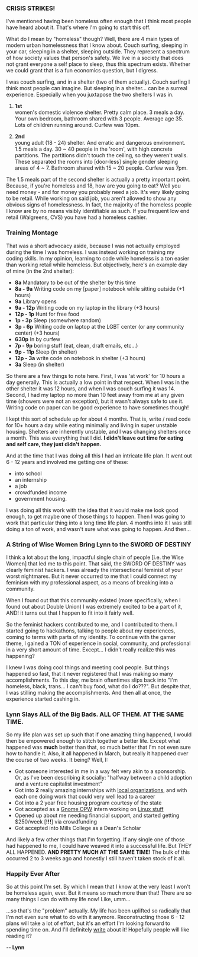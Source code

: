 ### CRISIS STRIKES!

I've mentioned having been homeless often enough that I think most people have heard about it. That's where I'm going to start this off.

What do I mean by "homeless" though? Well, there are 4 main types of modern urban homelessness that I know about. Couch surfing, sleeping in your car, sleeping in a shelter, sleeping outside. They represent a spectrum of how society values that person's safety. We live in a society that does not grant everyone a self place to sleep, thus this spectrum exists. Whether we could grant that is a fun economics question, but I digress.

I was couch surfing, and in a shelter (two of them actually). Couch surfing I think most people can imagine. But sleeping in a shelter... can be a surreal experience. Especially when you juxtapose the two shelters I was in.

1. **1st**<br> women's domestic violence shelter. Pretty calm place. 3 meals a day. Your own bedroom, bathroom shared with 3 people. Average age 35. Lots of children running around. Curfew was 10pm.

2. **2nd**<br> young adult (18 - 24) shelter. And erratic and dangerous environment. 1.5 meals a day. 30 ~ 40 people in the 'room', with high concrete partitions. The partitions didn't touch the ceiling, so they weren't walls. These separated the rooms into [door-less] single gender sleeping areas of 4 ~ 7. Bathroom shared with 15 ~ 20 people. Curfew was 7pm.

The 1.5 meals part of the second shelter is actually a pretty important point. Because, if you're homeless and 18, how are you going to eat? Well you need money - and for money you probably need a job. It's very likely going to be retail. While working on said job, you aren't allowed to show any obvious signs of homelessness. In fact, the majority of the homeless people I know are by no means visibly identifiable as such. If you frequent low end retail (Walgreens, CVS) you have had a homeless cashier.

### Training Montage

That was a short advocacy aside, because I was not actually employed during the time I was homeless. I was instead working on training my coding skills. In my opinion, learning to code while homeless is a ton easier than working retail while homeless. But objectively, here's an example day of mine (in the 2nd shelter):

*   **8a** Mandatory to be out of the shelter by this time
*   **8a - 9a** Writing code on my [paper] notebook while sitting outside (+1 hours)
*   **9a** Library opens
*   **9a - 12p** Writing code on my laptop in the library (+3 hours)
*   **12p - 1p** Hunt for free food
*   **1p - 3p** Sleep (somewhere random)
*   **3p - 6p** Writing code on laptop at the LGBT center (or any community center) (+3 hours)
*   **630p** In by curfew
*   **7p - 9p** boring stuff (eat, clean, draft emails, etc...)
*   **9p - 11p** Sleep (in shelter)
*   **12p - 3a** write code on notebook in shelter (+3 hours)
*   **3a** Sleep (in shelter)

So there are a few things to note here. First, I was 'at work' for 10 hours a day generally. This is actually a low point in that respect. When I was in the other shelter it was 12 hours, and when I was couch surfing it was 14. Second, I had my laptop no more than 10 feet away from me at any given time (showers were not an exception), but it wasn't always safe to use it. Writing code on paper can be good experience to have sometimes though! 

I kept this sort of schedule up for about 4 months. That is, write / read code for 10+ hours a day while eating minimally and living in super unstable housing. Shelters are inherently unstable, and I was changing shelters once a month. This was everything that I did. **I didn't leave out time for eating and self care, they just didn't happen.**

And at the time that I was doing all this I had an intricate life plan. It went out 6 - 12 years and involved me getting one of these:

* into school
* an internship
* a job
* crowdfunded income
* government housing.

I was doing all this work with the idea that it would make me look good enough, to get maybe one of those things to happen. Then I was going to work that particular thing into a long time life plan. 4 months into it I was still doing a ton of work, and wasn't sure what was going to happen. And then...

### A String of Wise Women Bring Lynn to the SWORD OF DESTINY

I think a lot about the long, impactful single chain of people [i.e. the Wise Women] that led me to this point. That said, the SWORD OF DESTINY was clearly feminist hackers. I was already the intersectional feminist of your worst nightmares. But it never occurred to me that I could connect my feminism with my professional aspect, as a means of breaking into a community.

When I found out that this community existed (more specifically, when I found out about Double Union) I was extremely excited to be a part of it, AND! it turns out that I happen to fit into it fairly well.

So the feminist hackers contributed to me, and I contributed to them. I started going to hackathons, talking to people about my experiences, coming to terms with parts of my identity. To continue with the gamer theme, I gained a TON of experience in social, community, and professional in a very short amount of time. Except... I didn't really realize this was happening?

I knew I was doing cool things and meeting cool people. But things happened so fast, that it never registered that I was making so many accomplishments. To this day, me brain oftentimes slips back into "I'm homeless, black, trans... I can't buy food, what do I do???". But despite that, I was stilling making the accomplishments. And then all at once, the experience started cashing in.

### Lynn Slays ALL of the Big Bads. ALL OF THEM. AT THE SAME TIME.

So my life plan was set up such that if one amazing thing happened, I would then be empowered enough to stitch together a better life. Except what happened was **much** better than that, so much better that I'm not even sure how to handle it. Also, it all happened in March, but really it happened over the course of two weeks. It being? Well, I:

*   Got someone interested in me in a way felt very akin to a sponsorship. Or, as I've been describing it socially: "halfway between a child adoption and a venture capitalist investment"
*   Got into **2** really amazing internships with [local organizations](http://www.transthrive.org/), and with each one doing work that could very well lead to a career
*   Got into a 2 year free housing program courtesy of the state
*   Got accepted as a [Gnome OPW](http://gnome.org/opw/) intern working on [Linux stuff](http://yoctoproject.org/)
*   Opened up about me needing financial support, and started getting $250/week [**!!!**] via crowdfunding
*   Got accepted into Mills College as a Dean's Scholar

And likely a few other things that I'm forgetting. If any single one of those had happened to me, I could have weaved it into a successful life. But THEY ALL HAPPENED. **AND PRETTY MUCH AT THE SAME TIME!** The bulk of this occurred 2 to 3 weeks ago and honestly I still haven't taken stock of it all.

### Happily Ever After

So at this point I'm set. By which I mean that I know at the very least I won't be homeless again, ever. But it means so much more than that! There are so many things I can do with my life now! Like, umm...

...so that's the "problem" actually. My life has been uplifted so radically that I'm not even sure what to do with it anymore. Reconstructing those 6 - 12 plans will take a lot of effort, but it's an effort I'm looking forward to spending time on. And I'll definitely [write](https://twitter.com/lynncyrin) about it! Hopefully people will like reading it?

**-- Lynn**